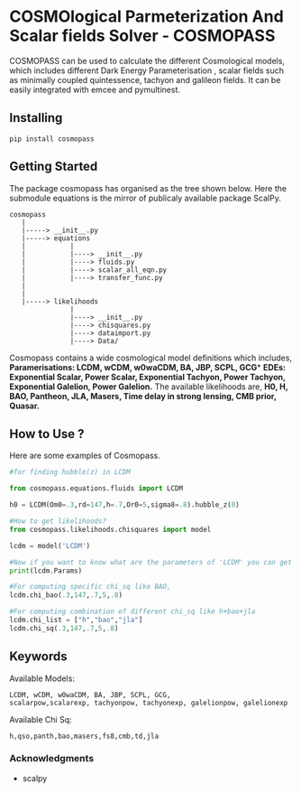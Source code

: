# COSMOlogical Parmeterization And Scalar fields Solver - COSMOPASS

COSMOPASS can be used to calculate the different Cosmological models, which includes different Dark Energy Parameterisation , scalar fields such as minimally coupled quintessence, tachyon and galileon fields. It can be easily integrated with emcee and pymultinest.

## Installing
```
pip install cosmopass
```

## Getting Started

The package cosmopass has organised as the tree shown below. Here the submodule equations is the mirror of publicaly available package ScalPy.
```
cosmopass
   |
   |-----> __init__.py
   |-----> equations
   |           |
   |           |----> __init__.py
   |           |----> fluids.py
   |           |----> scalar_all_eqn.py
   |           |----> transfer_func.py
   |
   |
   |-----> likelihoods
               |
               |----> __init__.py
               |----> chisquares.py
               |----> dataimport.py
               |----> Data/
```
Cosmopass contains a wide cosmological model definitions which includes,
         **Paramerisations: LCDM, wCDM, w0waCDM, BA, JBP, SCPL, GCG***
         **EDEs: Exponential Scalar, Power Scalar, Exponential Tachyon, Power Tachyon, Exponential Galelion, Power Galelion.**
The available likelihoods are,
         **H0, H,  BAO, Pantheon, JLA, Masers, Time delay in strong lensing, CMB prior, Quasar.**
         
## How to Use ?
Here are some examples of Cosmopass.
```python
#for finding hubble(z) in LCDM

from cosmopass.equations.fluids import LCDM

h0 = LCDM(Om0=.3,rd=147,h=.7,Or0=5,sigma8=.8).hubble_z(0)
```
```python
#How to get likelihoods?
from cosmopass.likelihoods.chisquares import model

lcdm = model('LCDM')

#Now if you want to know what are the parameters of 'LCDM' you can get info by,
print(lcdm.Params)

#For computing specific chi_sq like BAO,
lcdm.chi_bao(.3,147,.7,5,.8)

#For computing combination of different chi_sq like h+bao+jla
lcdm.chi_list = ["h","bao","jla"]
lcdm.chi_sq(.3,147,.7,5,.8) 
```

## Keywords
Available Models:
```
LCDM, wCDM, w0waCDM, BA, JBP, SCPL, GCG, 
scalarpow,scalarexp, tachyonpow, tachyonexp, galelionpow, galelionexp
```

Available Chi Sq:
```
h,qso,panth,bao,masers,fs8,cmb,td,jla
```
### Acknowledgments
* scalpy
